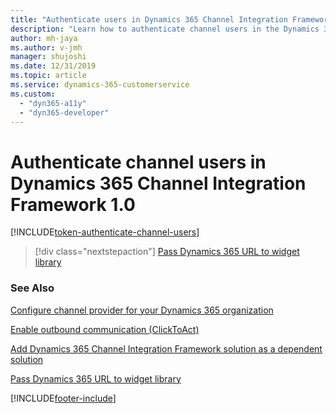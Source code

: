 ```yaml
---
title: "Authenticate users in Dynamics 365 Channel Integration Framework 1.0 | MicrosoftDocs"
description: "Learn how to authenticate channel users in the Dynamics 365 Channel Integration Framework 1.0."
author: mh-jaya
ms.author: v-jmh
manager: shujoshi
ms.date: 12/31/2019
ms.topic: article
ms.service: dynamics-365-customerservice
ms.custom: 
  - "dyn365-a11y"
  - "dyn365-developer"
---
```


# Authenticate channel users in Dynamics 365 Channel Integration Framework 1.0

[!INCLUDE[token-authenticate-channel-users](shared/token-authenticate-channel-users.md)]

> [!div class="nextstepaction"]
> [Pass Dynamics 365 URL to widget library](pass-url-widget-library.md)

### See Also

[Configure channel provider for your Dynamics 365 organization](configure-channel-provider-channel-integration-framework.md)

[Enable outbound communication (ClickToAct)](enable-outbound-communication-clicktoact.md)

[Add Dynamics 365 Channel Integration Framework solution as a dependent solution](add-cif-solution-dependent-solution.md)

[Pass Dynamics 365 URL to widget library](pass-url-widget-library.md)


[!INCLUDE[footer-include](../../includes/footer-banner.md)]
